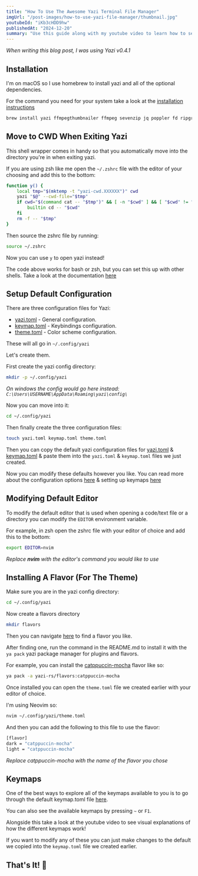 ```yaml
---
title: "How To Use The Awesome Yazi Terminal File Manager"
imgUrl: "/post-images/how-to-use-yazi-file-manager/thumbnail.jpg"
youtubeId: "iKb3cHDD9hw"
publishedAt: "2024-12-20"
summary: "Use this guide along with my youtube video to learn how to setup & use the yazi terminal file manager for an awesome boost to your workflow."
---
```


_When writing this blog post, I was using Yazi v0.4.1_

## Installation

I'm on macOS so I use homebrew to install yazi and all of the optional dependencies.

For the command you need for your system take a look at the [installation instructions](https://yazi-rs.github.io/docs/installation)

```bash
brew install yazi ffmpegthumbnailer ffmpeg sevenzip jq poppler fd ripgrep fzf zoxide imagemagick font-symbols-only-nerd-font
```

## Move to CWD When Exiting Yazi

This shell wrapper comes in handy so that you automatically move into the directory you're in when exiting yazi.

If you are using zsh like me open the `~/.zshrc` file with the editor of your choosing and add this to the bottom:

```bash
function y() {
	local tmp="$(mktemp -t "yazi-cwd.XXXXXX")" cwd
	yazi "$@" --cwd-file="$tmp"
	if cwd="$(command cat -- "$tmp")" && [ -n "$cwd" ] && [ "$cwd" != "$PWD" ]; then
		builtin cd -- "$cwd"
	fi
	rm -f -- "$tmp"
}
```

Then source the zshrc file by running:

```bash
source ~/.zshrc
```

Now you can use `y` to open yazi instead!

The code above works for bash or zsh, but you can set this up with other shells. Take a look at the documentation [here](https://yazi-rs.github.io/docs/quick-start#shell-wrapper)

## Setup Default Configuration

There are three configuration files for Yazi:

- [yazi.toml](https://yazi-rs.github.io/docs/configuration/yazi) - General configuration.
- [keymap.toml](https://yazi-rs.github.io/docs/configuration/keymap) - Keybindings configuration.
- [theme.toml](https://yazi-rs.github.io/docs/configuration/theme) - Color scheme configuration.

These will all go in `~/.config/yazi`

Let's create them.

First create the yazi config directory:

```bash
mkdir -p ~/.config/yazi
```

_On windows the config would go here instead: `C:\Users\USERNAME\AppData\Roaming\yazi\config\`_

Now you can move into it:

```bash
cd ~/.config/yazi
```

Then finally create the three configuration files:

```bash
touch yazi.toml keymap.toml theme.toml
```

Then you can copy the default yazi configuration files for [yazi.toml](https://github.com/sxyazi/yazi/blob/shipped/yazi-config/preset/yazi-default.toml) & [keymap.toml](https://github.com/sxyazi/yazi/blob/shipped/yazi-config/preset/keymap-default.toml)
& paste them into the `yazi.toml` & `keymap.toml` files we just created.

Now you can modify these defaults however you like. You can read more about the
configuration options [here](https://yazi-rs.github.io/docs/configuration/yazi) & setting up
keymaps [here](https://yazi-rs.github.io/docs/configuration/keymap)

## Modifying Default Editor

To modify the default editor that is used when opening a code/text file or a directory you can modify the `EDITOR` environment variable.

For example, in zsh open the zshrc file with your editor of choice and add this to the bottom:

```bash
export EDITOR=nvim
```

_Replace **nvim** with the editor's command you would like to use_

## Installing A Flavor (For The Theme)

Make sure you are in the yazi config directory:

```bash
cd ~/.config/yazi
```

Now create a flavors directory

```bash
mkdir flavors
```

Then you can navigate [here](https://github.com/yazi-rs/flavors) to find a flavor you like.

After finding one, run the command in the README.md to install it with the `ya pack` yazi package manager for plugins and flavors.

For example, you can install the [catppuccin-mocha](https://github.com/yazi-rs/flavors/tree/main/catppuccin-mocha.yazi) flavor like so:

```bash
ya pack -a yazi-rs/flavors:catppuccin-mocha
```

Once installed you can open the `theme.toml` file we created earlier with your editor of choice.

I'm using Neovim so:

```bash
nvim ~/.config/yazi/theme.toml
```

And then you can add the following to this file to use the flavor:

```bash
[flavor]
dark = "catppuccin-mocha"
light = "catppuccin-mocha"
```

_Replace catppuccin-mocha with the name of the flavor you chose_

## Keymaps

One of the best ways to explore all of the keymaps available to you is to go through the default
keymap.toml file [here](https://github.com/sxyazi/yazi/blob/shipped/yazi-config/preset/keymap-default.toml).

You can also see the available keymaps by pressing `~` or `F1`.

Alongside this take a look at the youtube video to see visual explanations of how the different keymaps work!

If you want to modify any of these you can just make changes to the default we copied into the `keymap.toml` file we created earlier.

## That's It! 🚀
